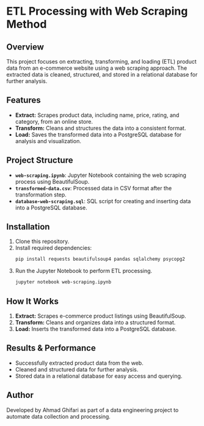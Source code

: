 # ETL Processing with Web Scraping Method

## Overview
This project focuses on extracting, transforming, and loading (ETL) product data from an e-commerce website using a web scraping approach. The extracted data is cleaned, structured, and stored in a relational database for further analysis.

## Features
- **Extract:** Scrapes product data, including name, price, rating, and category, from an online store.
- **Transform:** Cleans and structures the data into a consistent format.
- **Load:** Saves the transformed data into a PostgreSQL database for analysis and visualization.

## Project Structure
- **`web-scraping.ipynb`**: Jupyter Notebook containing the web scraping process using BeautifulSoup.
- **`transformed-data.csv`**: Processed data in CSV format after the transformation step.
- **`database-web-scraping.sql`**: SQL script for creating and inserting data into a PostgreSQL database.

## Installation
1. Clone this repository.
2. Install required dependencies:
   ```sh
   pip install requests beautifulsoup4 pandas sqlalchemy psycopg2
   ```
3. Run the Jupyter Notebook to perform ETL processing.
   ```sh
   jupyter notebook web-scraping.ipynb
   ```

## How It Works
1. **Extract:** Scrapes e-commerce product listings using BeautifulSoup.
2. **Transform:** Cleans and organizes data into a structured format.
3. **Load:** Inserts the transformed data into a PostgreSQL database.

## Results & Performance
- Successfully extracted product data from the web.
- Cleaned and structured data for further analysis.
- Stored data in a relational database for easy access and querying.

## Author
Developed by Ahmad Ghifari as part of a data engineering project to automate data collection and processing.


